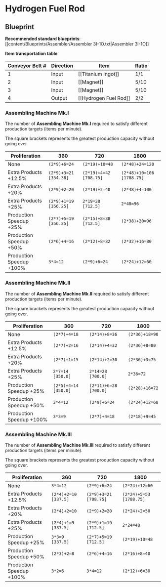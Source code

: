 # Hydrogen Fuel Rod

## Blueprint

**Recommended standard blueprints**: [[content/Blueprints/Assembler/Assembler 3I-1O.txt|Assembler 3I-1O]]

**Item transportation table**

| Conveyor Belt # | Direction | Item                  | Ratio |
| --------------- | --------- | --------------------- | ----- |
| 1               | Input     | [[Titanium Ingot]]    | 1/1   |
| 2               | Input     | [[Magnet]]            | 5/10  |
| 3               | Input     | [[Magnet]]            | 5/10  |
| 4               | Output    | [[Hydrogen Fuel Rod]] | 2/2   |

### Assembling Machine Mk.I

The number of **Assembling Machine Mk.I** required to satisfy different production targets (items per minute).

The square brackets represents the greatest production capacity without going over.

| Proliferation            | 360                   | 720                    | 1800                      |
| ------------------------ | --------------------- | ---------------------- | ------------------------- |
| None                     | `(2*9)+6=24`          | `(2*19)+10=48`         | `(2*48)+24=120`           |
| Extra Products +12.5%    | `(2*9)+3=21 [354.38]` | `(2*19)+4=42 [708.75]` | `(2*48)+10=106 [1788.75]` |
| Extra Products +20%      | `(2*9)+2=20`          | `(2*19)+2=40`          | `(2*48)+4=100`            |
| Extra Products +25%      | `(2*9)+1=19 [356.25]` | `2*19=38 [712.5]`      | `2*48=96`                 |
| Production Speedup +25%  | `(2*7)+5=19 [356.25]` | `(2*15)+8=38 [712.5]`  | `(2*38)+20=96`            |
| Production Speedup +50%  | `(2*6)+4=16`          | `(2*12)+8=32`          | `(2*32)+16=80`            |
| Production Speedup +100% | `3*4=12`              | `(2*9)+6=24`           | `(2*24)+12=60`            |

### Assembling Machine Mk.II

The number of **Assembling Machine Mk.II** required to satisfy different production targets (items per minute).

The square brackets represents the greatest production capacity without going over.

| Proliferation            | 360                  | 720                   | 1800           |
| ------------------------ | -------------------- | --------------------- | -------------- |
| None                     | `(2*7)+4=18`         | `(2*14)+8=36`         | `(2*36)+18=90` |
| Extra Products +12.5%    | `(2*7)+2=16`         | `(2*14)+4=32`         | `(2*36)+8=80`  |
| Extra Products +20%      | `(2*7)+1=15`         | `(2*14)+2=30`         | `(2*36)+3=75`  |
| Extra Products +25%      | `2*7=14 [350.0]`     | `2*14=28 [700.0]`     | `2*36=72`      |
| Production Speedup +25%  | `(2*5)+4=14 [350.0]` | `(2*11)+6=28 [700.0]` | `(2*28)+16=72` |
| Production Speedup +50%  | `3*4=12`             | `(2*9)+6=24`          | `(2*24)+12=60` |
| Production Speedup +100% | `3*3=9`              | `(2*7)+4=18`          | `(2*18)+9=45`  |

### Assembling Machine Mk.III

The number of **Assembling Machine Mk.III** required to satisfy different production targets (items per minute).

The square brackets represents the greatest production capacity without going over.

| Proliferation            | 360                  | 720                   | 1800                    |
| ------------------------ | -------------------- | --------------------- | ----------------------- |
| None                     | `3*4=12`             | `(2*9)+6=24`          | `(2*24)+12=60`          |
| Extra Products +12.5%    | `(2*4)+2=10 [337.5]` | `(2*9)+3=21 [708.75]` | `(2*24)+5=53 [1788.75]` |
| Extra Products +20%      | `(2*4)+2=10`         | `(2*9)+2=20`          | `(2*24)+2=50`           |
| Extra Products +25%      | `(2*4)+1=9 [337.5]`  | `(2*9)+1=19 [712.5]`  | `2*24=48`               |
| Production Speedup +25%  | `3*3=9 [337.5]`      | `(2*7)+5=19 [712.5]`  | `(2*19)+10=48`          |
| Production Speedup +50%  | `(2*3)+2=8`          | `(2*6)+4=16`          | `(2*16)+8=40`           |
| Production Speedup +100% | `3*2=6`              | `3*4=12`              | `(2*12)+6=30`           |
